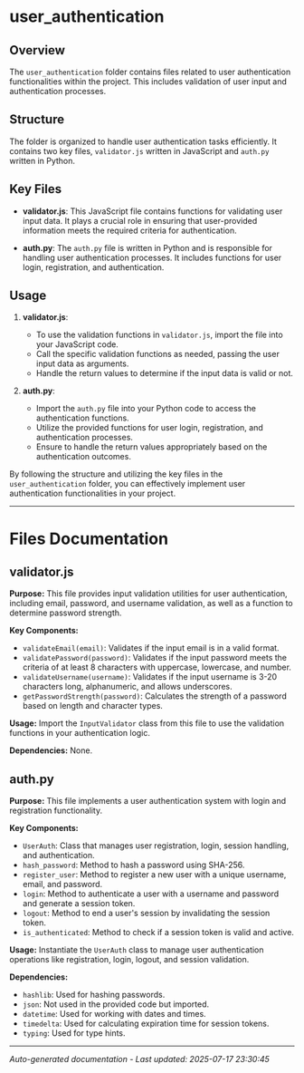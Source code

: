 # user_authentication

## Overview
The `user_authentication` folder contains files related to user authentication functionalities within the project. This includes validation of user input and authentication processes.

## Structure
The folder is organized to handle user authentication tasks efficiently. It contains two key files, `validator.js` written in JavaScript and `auth.py` written in Python.

## Key Files
- **validator.js**: This JavaScript file contains functions for validating user input data. It plays a crucial role in ensuring that user-provided information meets the required criteria for authentication.
  
- **auth.py**: The `auth.py` file is written in Python and is responsible for handling user authentication processes. It includes functions for user login, registration, and authentication.

## Usage
1. **validator.js**:
   - To use the validation functions in `validator.js`, import the file into your JavaScript code.
   - Call the specific validation functions as needed, passing the user input data as arguments.
   - Handle the return values to determine if the input data is valid or not.

2. **auth.py**:
   - Import the `auth.py` file into your Python code to access the authentication functions.
   - Utilize the provided functions for user login, registration, and authentication processes.
   - Ensure to handle the return values appropriately based on the authentication outcomes.

By following the structure and utilizing the key files in the `user_authentication` folder, you can effectively implement user authentication functionalities in your project.

---

# Files Documentation

## validator.js

**Purpose:** This file provides input validation utilities for user authentication, including email, password, and username validation, as well as a function to determine password strength.

**Key Components:**
- `validateEmail(email)`: Validates if the input email is in a valid format.
- `validatePassword(password)`: Validates if the input password meets the criteria of at least 8 characters with uppercase, lowercase, and number.
- `validateUsername(username)`: Validates if the input username is 3-20 characters long, alphanumeric, and allows underscores.
- `getPasswordStrength(password)`: Calculates the strength of a password based on length and character types.

**Usage:** Import the `InputValidator` class from this file to use the validation functions in your authentication logic.

**Dependencies:** None.

## auth.py

**Purpose:** This file implements a user authentication system with login and registration functionality.

**Key Components:**
- `UserAuth`: Class that manages user registration, login, session handling, and authentication.
- `hash_password`: Method to hash a password using SHA-256.
- `register_user`: Method to register a new user with a unique username, email, and password.
- `login`: Method to authenticate a user with a username and password and generate a session token.
- `logout`: Method to end a user's session by invalidating the session token.
- `is_authenticated`: Method to check if a session token is valid and active.

**Usage:** Instantiate the `UserAuth` class to manage user authentication operations like registration, login, logout, and session validation.

**Dependencies:**
- `hashlib`: Used for hashing passwords.
- `json`: Not used in the provided code but imported.
- `datetime`: Used for working with dates and times.
- `timedelta`: Used for calculating expiration time for session tokens.
- `typing`: Used for type hints.

---
*Auto-generated documentation - Last updated: 2025-07-17 23:30:45*
